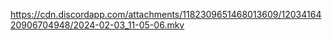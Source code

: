 https://cdn.discordapp.com/attachments/1182309651468013609/1203416420906704948/2024-02-03_11-05-06.mkv
